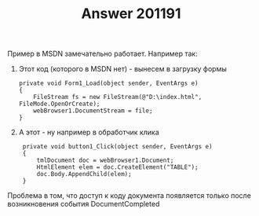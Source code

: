 ﻿---
title: "Answer 201191"
se.owner.user_id: 2283
se.owner.display_name: "renegator"
se.owner.link: "https://ru.stackoverflow.com/users/2283/renegator"
se.answer_id: 201191
se.question_id: 98589
se.post_type: answer
se.score: 2
se.is_accepted: False
---
<p>Пример в MSDN замечательно работает. Например так:</p>
<ol>
<li>
<p>Этот код (которого в MSDN нет) - вынесем в загрузку формы</p>
<pre><code>private void Form1_Load(object sender, EventArgs e)
{
    FileStream fs = new FileStream(@"D:\index.html", FileMode.OpenOrCreate);
    webBrowser1.DocumentStream = file;
}
</code></pre>
</li>
<li>
<p>А этот - ну например в обработчик клика</p>
<pre><code> private void button1_Click(object sender, EventArgs e)
 {
     tmlDocument doc = webBrowser1.Document;
     HtmlElement elem = doc.CreateElement("TABLE");
     doc.Body.AppendChild(elem);
 }
</code></pre>
</li>
</ol>
<p>Проблема в том, что доступ к коду документа появляется только после возникновения события DocumentCompleted</p>